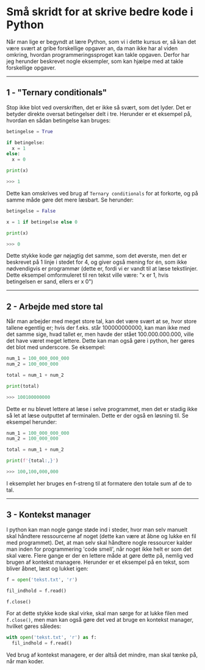 # Små skridt for at skrive bedre kode i Python

Når man lige er begyndt at lære Python, som vi i dette kursus er, så kan det være svært at gribe forskellige opgaver an, da man ikke har al viden omkring, hvordan programmeringssproget kan takle opgaven. Derfor har jeg herunder beskrevet nogle eksempler, som kan hjælpe med at takle forskellige opgaver.

---

## 1 - "Ternary conditionals"
Stop ikke blot ved overskriften, det er ikke så svært, som det lyder. Det er betyder direkte oversat betingelser delt i tre. Herunder er et eksempel på, hvordan en sådan betingelse kan bruges:

```python
betingelse = True

if betingelse:
  x = 1
else:
  x = 0

print(x)

>>> 1
```

Dette kan omskrives ved brug af `Ternary conditionals` for at forkorte, og på samme måde gøre det mere læsbart. Se herunder:

```python
betingelse = False

x = 1 if betingelse else 0

print(x)

>>> 0
```
Dette stykke kode gør nøjagtig det samme, som det øverste, men det er beskrevet på 1 linje i stedet for 4, og giver også mening for én, som ikke nødvendigvis er programmør (dette er, fordi vi er vandt til at læse tekstlinjer. Dette eksempel omformuleret til ren tekst ville være: "x er 1, hvis betingelsen er sand, ellers er x 0")

---

## 2 - Arbejde med store tal
Når man arbejder med meget store tal, kan det være svært at se, hvor store tallene egentlig er; hvis der f.eks. står 100000000000, kan man ikke med det samme sige, hvad tallet er, men havde der stået 100.000.000.000, ville det have været meget lettere. Dette kan man også gøre i python, her gøres det blot med underscore. Se eksempel:

<!-- TODO Continue from here and finish this document -->
<!-- * Continue from here: https://youtu.be/C-gEQdGVXbk?t=188 -->
```python
num_1 = 100_000_000_000
num_2 = 100_000_000

total = num_1 + num_2

print(total)

>>> 100100000000
```
Dette er nu blevet lettere at læse i selve programmet, men det er stadig ikke så let at læse outputtet af terminalen. Dette er der også en løsning til. Se eksempel herunder:

```python
num_1 = 100_000_000_000
num_2 = 100_000_000

total = num_1 + num_2

print(f'{total:,}')

>>> 100,100,000,000
```
I eksemplet her bruges en f-streng til at formatere den totale sum af de to tal.

---

## 3 - Kontekst manager
I python kan man nogle gange støde ind i steder, hvor man selv manuelt skal håndtere ressourcerne af noget (dette kan være at åbne og lukke en fil med programmet). Det, at man selv skal håndtere nogle ressourcer kalder man inden for programmering 'code smell', når noget ikke helt er som det skal være. Flere gange er der en lettere måde at gøre dette på, nemlig ved brugen af kontekst managere. Herunder er et eksempel på en tekst, som bliver åbnet, læst og lukket igen:
```python
f = open('tekst.txt', 'r')

fil_indhold = f.read()

f.close()
```
For at dette stykke kode skal virke, skal man sørge for at lukke filen med `f.close()`, men man kan også gøre det ved at bruge en kontekst manager, hvilket gøres således:
```python
with open('tekst.txt', 'r') as f:
  fil_indhold = f.read()
```
Ved brug af kontekst managere, er der altså det mindre, man skal tænke på, når man koder.